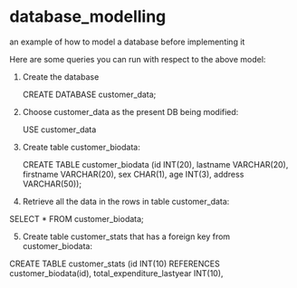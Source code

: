 # database_modelling
an example of how to model a database before implementing it

Here are some queries you can run with respect to the above model:

1. Create the database

    CREATE DATABASE customer_data;

2. Choose customer_data as the present DB being modified:

    USE customer_data

3. Create table customer_biodata:

    CREATE TABLE customer_biodata (id INT(20), lastname VARCHAR(20), firstname VARCHAR(20), sex CHAR(1), age INT(3), address VARCHAR(50));
    
4. Retrieve all the data in the rows in table customer_data:
 
  SELECT * FROM customer_biodata;

5. Create table customer_stats that has a foreign key from customer_biodata:
 
  CREATE TABLE customer_stats (id INT(10) REFERENCES customer_biodata(id), total_expenditure_lastyear INT(10),
